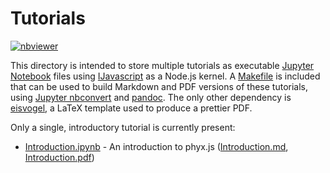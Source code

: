 # Tutorials

[![nbviewer](https://raw.githubusercontent.com/jupyter/design/master/logos/Badges/nbviewer_badge.svg)](https://nbviewer.jupyter.org/github/phyloref/phyx.js/tree/master/tutorials/)


This directory is intended to store multiple tutorials as executable [Jupyter Notebook]
files using [IJavascript] as a Node.js kernel. A [Makefile] is included that can be used
to build Markdown and PDF versions of these tutorials, using [Jupyter nbconvert] and
[pandoc]. The only other dependency is [eisvogel], a LaTeX template used to produce a
prettier PDF.

Only a single, introductory tutorial is currently present:
- [Introduction.ipynb] - An introduction to phyx.js ([Introduction.md], [Introduction.pdf])


  [Jupyter Notebook]: https://jupyter.org/
  [IJavascript]: https://github.com/n-riesco/ijavascript
  [Makefile]: ./Makefile
  [Jupyter nbconvert]: https://nbconvert.readthedocs.io/
  [pandoc]: https://pandoc.org/
  [eisvogel]: https://github.com/Wandmalfarbe/pandoc-latex-template/blob/4909f13d58bb4c66243def1f6e01becd1820c767/eisvogel.tex
  [Introduction.ipynb]: ./Introduction.ipynb
  [Introduction.md]: ./Introduction.md
  [Introduction.pdf]: ./Introduction.pdf
